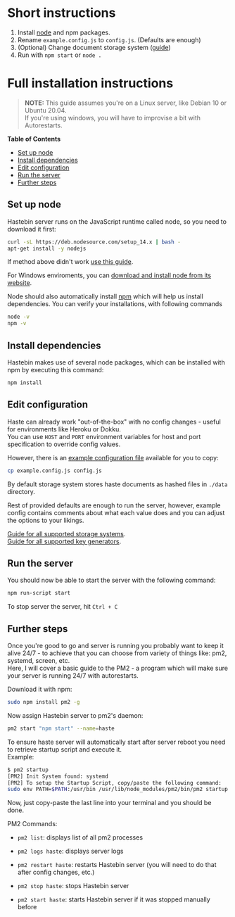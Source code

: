 # Short instructions

1. Install [node](https://nodejs.org/en/) and npm packages.
2. Rename `example.config.js` to `config.js`. (Defaults are enough)
3. (Optional) Change document storage system ([guide](./storage.md))
4. Run with `npm start` or `node .`



# Full installation instructions

> **NOTE:** This guide assumes you're on a Linux server, like Debian 10 or Ubuntu 20.04.  
If you're using windows, you will have to improvise a bit with Autorestarts.

**Table of Contents**

- [Set up node](#set-up-node)
- [Install dependencies](#install-dependencies)
- [Edit configuration](#edit-configuration)
- [Run the server](#run-the-server)
- [Further steps](#further-steps)


## Set up node

Hastebin server runs on the JavaScript runtime called node, so you need to download it first:

```bash
curl -sL https://deb.nodesource.com/setup_14.x | bash -
apt-get install -y nodejs
```

If method above didn't work [use this guide](https://github.com/nodesource/distributions/blob/master/README.md#installation-instructions).

For Windows enviroments, you can [download and install node from its website](https://nodejs.org/en/download/current/).  

Node should also automatically install [npm](https://docs.npmjs.com/about-npm/) which will help us install dependencies. You can verify your installations, with following commands

```bash
node -v
npm -v
```


## Install dependencies

Hastebin makes use of several node packages, which can be installed with npm by executing this command:

```bash
npm install
```


## Edit configuration

Haste can already work "out-of-the-box" with no config changes - useful for environments like Heroku or Dokku.  
You can use `HOST` and `PORT` environment variables for host and port specification to override config values.  

However, there is an [example configuration file](../example.config.js) available for you to copy:

```bash
cp example.config.js config.js
```

By default storage system stores haste documents as hashed files in `./data` directory.  

Rest of provided defaults are enough to run the server, however, example config contains comments about what each value does and you can adjust the options to your likings.

[Guide for all supported storage systems](./storage.md).  
[Guide for all supported key generators](./generators.md).  


## Run the server

You should now be able to start the server with the following command:

```bash
npm run-script start
```

To stop server the server, hit `Ctrl + C`

## Further steps

Once you're good to go and server is running you probably want to keep it alive 24/7 - to achieve that you can choose from variety of things like: pm2, systemd, screen, etc.  
Here, I will cover a basic guide to the PM2 - a program which will make sure your server is running 24/7 with autorestarts.

Download it with npm:

```bash
sudo npm install pm2 -g
```

Now assign Hastebin server to pm2's daemon:

```bash
pm2 start "npm start" --name=haste
```

To ensure haste server will automatically start after server reboot you need to retrieve startup script and execute it.  
Example:

```bash
$ pm2 startup
[PM2] Init System found: systemd
[PM2] To setup the Startup Script, copy/paste the following command:
sudo env PATH=$PATH:/usr/bin /usr/lib/node_modules/pm2/bin/pm2 startup systemd -u zneix --hp /home/zneix
```

Now, just copy-paste the last line into your terminal and you should be done.



PM2 Commands:

- `pm2 list`: displays list of all pm2 processes
- `pm2 logs haste`: displays server logs

- `pm2 restart haste`: restarts Hastebin server (you will need to do that after config changes, etc.)
- `pm2 stop haste`: stops Hastebin server
- `pm2 start haste`: starts Hastebin server if it was stopped manually before